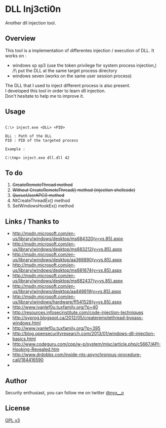 # DLL Inj3cti0n

Another dll injection tool.

## Overview

This tool is a implementation of differentes injection / execution of DLL.
It works on : 
   - windows xp sp3 (use the token privilege for system process injection,) /!\ put the DLL at the same target process directory
   - windows seven (works on the same user session process)

The DLL that I used to inject different process is also present.  
I developed this tool in order to learn dll injection.  
Don't hesitate to help me to improve it.  

## Usage

```

C:\> inject.exe <DLL> <PID>

DLL : Path of the DLL
PID : PID of the targeted process

Example : 

C:\tmp> inject.exe dll.dll 42

```


## To do
  
  1. ~~CreateRemoteThread method~~
  2. ~~Without CreateRemoteThread() method (injection shellcode)~~
  3. ~~QueueUserAPC() method~~
  4. NtCreateThreadEx() method
  5. SetWindowsHookEx() method


## Links / Thanks to

  * http://msdn.microsoft.com/en-us/library/windows/desktop/ms684320(v=vs.85).aspx
  * http://msdn.microsoft.com/en-us/library/windows/desktop/ms683212(v=vs.85).aspx
  * http://msdn.microsoft.com/en-us/library/windows/desktop/aa366890(v=vs.85).aspx
  * http://msdn.microsoft.com/en-us/library/windows/desktop/ms681674(v=vs.85).aspx
  * http://msdn.microsoft.com/en-us/library/windows/desktop/ms682437(v=vs.85).aspx
  * http://msdn.microsoft.com/en-us/library/windows/desktop/aa446619(v=vs.85).aspx
  * http://msdn.microsoft.com/en-us/library/windows/hardware/ff541528(v=vs.85).aspx
  * http://www.ivanlef0u.tuxfamily.org/?p=40
  * http://resources.infosecinstitute.com/code-injection-techniques
  * http://syprog.blogspot.ca/2012/05/createremotethread-bypass-windows.html
  * http://www.ivanlef0u.tuxfamily.org/?p=395
  * http://blog.opensecurityresearch.com/2013/01/windows-dll-injection-basics.html
  * http://www.codeguru.com/cpp/w-p/system/misc/article.php/c5667/API-Hooking-Revealed.htm
  * http://www.drdobbs.com/inside-nts-asynchronous-procedure-call/184416590
  * 

## Author

Security enthusiast, you can follow me on twitter [@nyx__o](https://twitter.com/nyx__o)

## License 

[GPL v3](../master/LICENSE)

